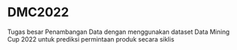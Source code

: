# DMC2022
Tugas besar Penambangan Data dengan menggunakan dataset Data Mining Cup 2022 untuk prediksi permintaan produk secara siklis

